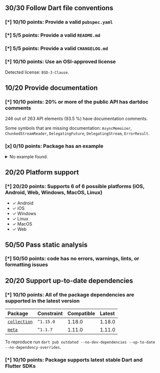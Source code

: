 ## 30/30 Follow Dart file conventions

### [*] 10/10 points: Provide a valid `pubspec.yaml`


### [*] 5/5 points: Provide a valid `README.md`


### [*] 5/5 points: Provide a valid `CHANGELOG.md`


### [*] 10/10 points: Use an OSI-approved license

Detected license: `BSD-3-Clause`.

## 10/20 Provide documentation

### [*] 10/10 points: 20% or more of the public API has dartdoc comments

246 out of 263 API elements (93.5 %) have documentation comments.

Some symbols that are missing documentation: `AsyncMemoizer`, `ChunkedStreamReader`, `DelegatingFuture`, `DelegatingStream`, `ErrorResult`.

### [x] 0/10 points: Package has an example

<details>
<summary>
No example found.
</summary>

See [package layout](https://dart.dev/tools/pub/package-layout#examples) guidelines on how to add an example.
</details>

## 20/20 Platform support

### [*] 20/20 points: Supports 6 of 6 possible platforms (**iOS**, **Android**, **Web**, **Windows**, **MacOS**, **Linux**)

* ✓ Android
* ✓ iOS
* ✓ Windows
* ✓ Linux
* ✓ MacOS
* ✓ Web

## 50/50 Pass static analysis

### [*] 50/50 points: code has no errors, warnings, lints, or formatting issues


## 20/20 Support up-to-date dependencies

### [*] 10/10 points: All of the package dependencies are supported in the latest version

|Package|Constraint|Compatible|Latest|
|:-|:-|:-|:-|
|[`collection`]|`^1.15.0`|1.18.0|1.18.0|
|[`meta`]|`^1.1.7`|1.11.0|1.11.0|

To reproduce run `dart pub outdated --no-dev-dependencies --up-to-date --no-dependency-overrides`.

[`collection`]: https://pub.dev/packages/collection
[`meta`]: https://pub.dev/packages/meta


### [*] 10/10 points: Package supports latest stable Dart and Flutter SDKs
